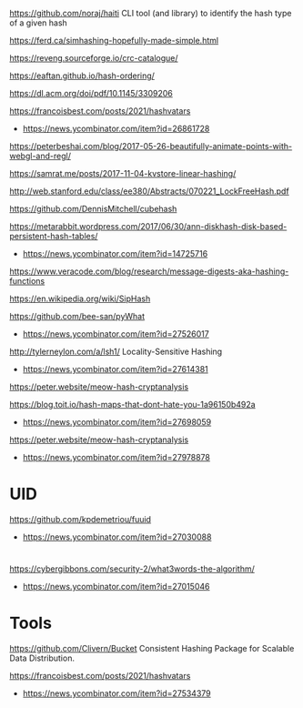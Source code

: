 https://github.com/noraj/haiti CLI tool (and library) to identify the hash type of a given hash

https://ferd.ca/simhashing-hopefully-made-simple.html

https://reveng.sourceforge.io/crc-catalogue/

https://eaftan.github.io/hash-ordering/

https://dl.acm.org/doi/pdf/10.1145/3309206


https://francoisbest.com/posts/2021/hashvatars
* https://news.ycombinator.com/item?id=26861728

https://peterbeshai.com/blog/2017-05-26-beautifully-animate-points-with-webgl-and-regl/

https://samrat.me/posts/2017-11-04-kvstore-linear-hashing/

http://web.stanford.edu/class/ee380/Abstracts/070221_LockFreeHash.pdf

https://github.com/DennisMitchell/cubehash

https://metarabbit.wordpress.com/2017/06/30/ann-diskhash-disk-based-persistent-hash-tables/
* https://news.ycombinator.com/item?id=14725716

https://www.veracode.com/blog/research/message-digests-aka-hashing-functions

https://en.wikipedia.org/wiki/SipHash

https://github.com/bee-san/pyWhat
* https://news.ycombinator.com/item?id=27526017

http://tylerneylon.com/a/lsh1/ Locality-Sensitive Hashing
* https://news.ycombinator.com/item?id=27614381

https://peter.website/meow-hash-cryptanalysis

https://blog.toit.io/hash-maps-that-dont-hate-you-1a96150b492a
* https://news.ycombinator.com/item?id=27698059

https://peter.website/meow-hash-cryptanalysis
* https://news.ycombinator.com/item?id=27978878

# UID
https://github.com/kpdemetriou/fuuid
* https://news.ycombinator.com/item?id=27030088

#
https://cybergibbons.com/security-2/what3words-the-algorithm/
* https://news.ycombinator.com/item?id=27015046

# Tools
https://github.com/Clivern/Bucket Consistent Hashing Package for Scalable Data Distribution.

https://francoisbest.com/posts/2021/hashvatars
* https://news.ycombinator.com/item?id=27534379

